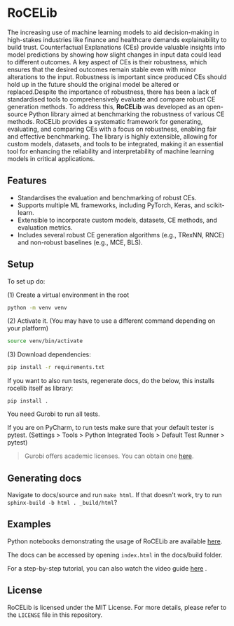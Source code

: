 # RoCELib

The increasing use of machine learning models to aid decision-making in high-stakes industries like finance and
healthcare demands explainability to build trust. Counterfactual Explanations (CEs) provide valuable insights into model
predictions by showing how slight changes in input data could lead to different outcomes. A key aspect of CEs is their
robustness, which ensures that the desired outcomes remain stable even with minor alterations to the input. Robustness
is important since produced CEs should hold up in the future should the original model be altered or replaced.Despite
the importance of robustness, there has been a lack of standardised tools to comprehensively evaluate and compare robust
CE generation methods. To address this, **RoCELib** was developed as an open-source Python library aimed at benchmarking
the robustness of various CE methods. RoCELib provides a systematic framework for generating, evaluating, and comparing
CEs with a focus on robustness, enabling fair and effective benchmarking. The library is highly extensible, allowing for
custom models, datasets, and tools to be integrated, making it an essential tool for enhancing the reliability and
interpretability of machine learning models in critical applications.

## Features

- Standardises the evaluation and benchmarking of robust CEs.
- Supports multiple ML frameworks, including PyTorch, Keras, and scikit-learn.
- Extensible to incorporate custom models, datasets, CE methods, and evaluation metrics.
- Includes several robust CE generation algorithms (e.g., TRexNN, RNCE) and non-robust baselines (e.g., MCE, BLS).

## Setup

To set up do:

(1) Create a virtual environment in the root

```bash
python -m venv venv
```

(2) Activate it. (You may have to use a different command depending on your platform)

```bash
source venv/bin/activate
```

(3) Download dependencies:

```bash
pip install -r requirements.txt
```

If you want to also run tests, regenerate docs, do the below, this installs rocelib itself as library:

```pip install .```

You need Gurobi to run all tests.

If you are on PyCharm, to run tests make sure that your default tester is pytest. (Settings > Tools > Python Integrated Tools > Default Test Runner > pytest)

[//]: # (OLD DOCS, SAVING JUST IN CASE:)

[//]: # ()
[//]: # (To set up RoCELib locally, you will need Python 3.9 and the following dependencies: `numpy`, `pandas`, `scikit-learn`,)

[//]: # (and `pytest`.)

[//]: # ()
[//]: # (If you are using Conda, follow these steps:)

[//]: # ()
[//]: # (1. Clone this repository:)

[//]: # (   ```bash)

[//]: # (   git clone https://github.com/aaryanp2904/RoCELib.git)

[//]: # (   cd RoCELib)

[//]: # (   ```)

[//]: # ()
[//]: # (2. Create and activate a virtual environment:)

[//]: # (   ```bash)

[//]: # (   conda create -n RoCELib python=3.9)

[//]: # (   conda activate RoCELib)

[//]: # (   ```)

[//]: # ()
[//]: # (3. Install the required dependencies:)

[//]: # (   ```bash)

[//]: # (   conda install numpy pandas scikit-learn pytest)

[//]: # (   conda install pytorch torchvision torchaudio cpuonly -c pytorch)

[//]: # (   conda install tensorflow)

[//]: # (   conda install -c gurobi gurobi)

[//]: # (   conda install tqdm)

[//]: # (   conda install xgboost)

[//]: # (   conda install tabulate)

[//]: # (   ```)

   > Gurobi offers academic licenses. You can obtain
   one [here](https://www.gurobi.com/downloads/end-user-license-agreement-academic/).

## Generating docs

Navigate to docs/source and run ```make html```. If that doesn't work, try to run ```sphinx-build -b html . _build/html```?

## Examples

Python notebooks demonstrating the usage of RoCELib are
available [here](https://github.com/RoCELib/RoCELib/tree/main/examples).

The docs can be accessed by opening ```index.html``` in the docs/build folder.

For a step-by-step tutorial, you can also watch the video guide [here](https://youtu.be/z9pbCFg9xVA?si=MjgZPDVBMumQ7ccu)
.

## License

RoCELib is licensed under the MIT License. For more details, please refer to the `LICENSE` file in this repository.
